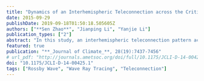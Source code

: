 ```yaml
---
title: "Dynamics of an Interhemispheric Teleconnection across the Critical Latitude through a Southerly Duct during Boreal Winter"
date: 2015-09-29
publishDate: 2019-09-18T01:50:18.505605Z
authors: ["**Sen Zhao**", "Jianping Li", "Yanjie Li"]
publication_types: ["2"]
abstract: "In this study, an interhemispheric teleconnection pattern across the critical latitude from southern Africa through South Asia to the North Pacific was revealed in boreal winter monthly averaged 250-hPa streamfunction fields obtained from both the 40-yr ECMWF Re-Analysis (ERA-40) and the NCEP–NCAR reanalysis data from 1957/58 to 2001/02. Classical Rossby wave theory for zonally varying flow in which the effects of the basic-state meridional wind are ignored predicts that stationary Rossby waves cannot propagate across easterlies. To elucidate the underlying mechanisms responsible for this interhemispheric teleconnection, the theoretical basis for stationary wave propagation across the critical latitude is considered, taking into account meridional ambient flow. The theoretical results suggest that the southerly flow over East Africa, the western Indian Ocean, and South Asia creates a path for the northward propagation of stationary waves across the critical latitude. Stationary wavenumber and group velocity analysis, ray tracing, and simple model experiments applied to nearly realistic boreal winter mean flows confirm that disturbances excited in southern Africa and the western Indian Ocean can propagate across the critical latitude to South Asia through the southerly duct and then continue downstream along the North African–Asian subtropical jet."
featured: true
publication: "**_Journal of Climate_**, 28(19):7437-7456"
# url_pdf: "http://journals.ametsoc.org/doi/full/10.1175/JCLI-D-14-00425.1"
doi: "10.1175/JCLI-D-14-00425.1"
tags: ["Rossby Wave", "Wave Ray Tracing", "Teleconnection"]
---
```


